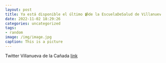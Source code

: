 ```yaml
---
layout: post
title: Ya está disponible el último 📹de la EscuelaDeSalud de VillanuevaDeLaCañada con recomendaciones para mejorar la movilidad. Ósca...
date: 2022-11-02 18:29:26
categories: uncategorized
tags:
- random
image: /img/image.jpg
caption: This is a picture
---
```

Twitter Villanueva de la Cañada [link](https://twitter.com/AytoVDLCanada/status/1587798387834896385)
